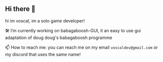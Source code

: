 ## Hi there 👋
hi im voscal, im a solo game developer!

🛠️ I’m currently working on babagaboosh-GUI, it an easy to use gui adaptation of doug doug's babagaboosh programme

📫 How to reach me: you can reach me on my email `voscaldev@gmail.com` or my discord that uses the same name!

<!--
**voscal/voscal** is a ✨ _special_ ✨ repository because its `README.md` (this file) appears on your GitHub profile.

Here are some ideas to get you started:

- 🔭 I’m currently working on ...
- 🌱 I’m currently learning ...
- 👯 I’m looking to collaborate on ...
- 🤔 I’m looking for help with ...
- 💬 Ask me about ...
- 📫 How to reach me: ...
- 😄 Pronouns: ...
- ⚡ Fun fact: ...
-->

